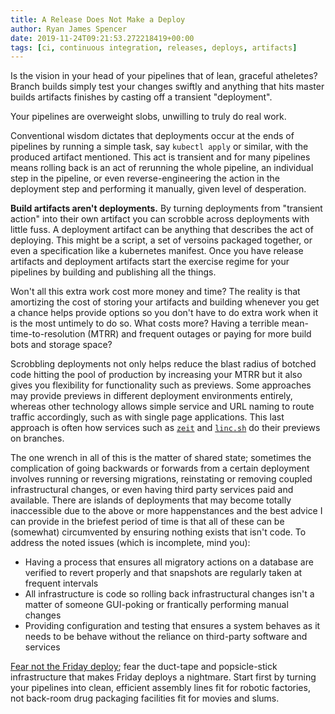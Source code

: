 ```yaml
---
title: A Release Does Not Make a Deploy
author: Ryan James Spencer
date: 2019-11-24T09:21:53.272218419+00:00
tags: [ci, continuous integration, releases, deploys, artifacts]
---
```


Is the vision in your head of your pipelines that of lean, graceful atheletes?
Branch builds simply test your changes swiftly and anything that hits master
builds artifacts finishes by casting off a transient "deployment".

Your pipelines are overweight slobs, unwilling to truly do real work.

Conventional wisdom dictates that deployments occur at the ends of pipelines by
running a simple task, say `kubectl apply` or similar, with the produced
artifact mentioned. This act is transient and for many pipelines means rolling
back is an act of rerunning the whole pipeline, an individual step in the
pipeline, or even reverse-engineering the action in the deployment step and
performing it manually, given level of desperation.

**Build artifacts aren't deployments.** By turning deployments from "transient
action" into their own artifact you can scrobble across deployments with little
fuss. A deployment artifact can be anything that describes the act of deploying.
This might be a script, a set of versoins packaged together, or even a
specification like a kubernetes manifest. Once you have release artifacts and
deployment artifacts start the exercise regime for your pipelines by building
and publishing all the things.

Won't all this extra work cost more money and time? The reality is that
amortizing the cost of storing your artifacts and building whenever you get a
chance helps provide options so you don't have to do extra work when it is the
most untimely to do so. What costs more? Having a terrible
mean-time-to-resolution (MTRR) and frequent outages or paying for more build
bots and storage space?

Scrobbling deployments not only helps reduce the blast radius of botched code
hitting the pool of production by increasing your MTRR but it also gives you
flexibility for functionality such as previews. Some approaches may provide
previews in different deployment environments entirely, whereas other technology
allows simple service and URL naming to route traffic accordingly, such as with
single page applications. This last approach is often how services such as
[`zeit`](https://zeit.co/) and [`linc.sh`](https://linc.sh/) do their previews
on branches.

The one wrench in all of this is the matter of shared state; sometimes the
complication of going backwards or forwards from a certain deployment involves
running or reversing migrations, reinstating or removing coupled infrastructural
changes, or even having third party services paid and available. There are
islands of deployments that may become totally inaccessible due to the above or
more happenstances and the best advice I can provide in the briefest period of time
is that all of these can be (somewhat) circumvented by ensuring nothing exists
that isn't code. To address the noted issues (which is incomplete, mind you):

* Having a process that ensures all migratory actions on a database are verified
  to revert properly and that snapshots are regularly taken at frequent
  intervals
* All infrastructure is code so rolling back infrastructural changes isn't a
  matter of someone GUI-poking or frantically performing manual changes
* Providing configuration and testing that ensures a system behaves as it needs
  to be behave without the reliance on third-party software and services

[Fear not the Friday
deploy](https://charity.wtf/2019/10/28/deploys-its-not-actually-about-fridays/);
fear the duct-tape and popsicle-stick infrastructure that makes Friday deploys a
nightmare. Start first by turning your pipelines into clean, efficient assembly
lines fit for robotic factories, not back-room drug packaging facilities fit for
movies and slums.

